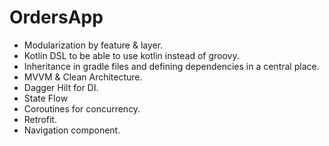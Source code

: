 # OrdersApp

- Modularization by feature & layer.
- Kotlin DSL to be able to use kotlin instead of groovy.
- Inheritance in gradle files and defining dependencies in a central place.
- MVVM & Clean Architecture.
- Dagger Hilt for DI.
- State Flow
- Coroutines for concurrency.
- Retrofit.
- Navigation component.
